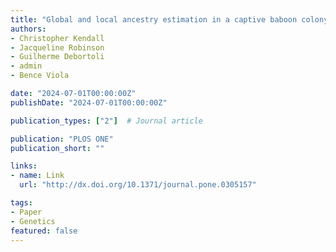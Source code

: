 ```yaml
---
title: "Global and local ancestry estimation in a captive baboon colony"
authors:
- Christopher Kendall
- Jacqueline Robinson
- Guilherme Debortoli
- admin
- Bence Viola

date: "2024-07-01T00:00:00Z"
publishDate: "2024-07-01T00:00:00Z"

publication_types: ["2"]  # Journal article

publication: "PLOS ONE"
publication_short: ""

links:
- name: Link
  url: "http://dx.doi.org/10.1371/journal.pone.0305157"

tags:
- Paper
- Genetics
featured: false
---
```

